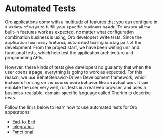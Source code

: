 <!-- meta: description = Principles of writing functional tests in the preconfigured testing environment with detailed guidance and examples -->

<a id="index-0"></a>

<a id="automated-test"></a>

# Automated Tests

Oro applications come with a multitude of features that you can configure in a variety of ways to fulfill your specific business needs. To ensure all the built-in features work as expected, no matter what configuration combination business is using, Oro developers write tests. Since the application has many features, automated testing is a big part of the development. From the project start, we have been writing unit and functional tests, which help test the application architecture and programming APIs.

However, these kinds of tests give developers no guaranty that when the user opens a page, everything is going to work as expected. For this reason, we use Behat Behavior-Driven Development framework, which instead of relying on the source code behaves like an actual user. It can emulate the user very well, run tests in a real web browser, and uses a business-readable, domain-specific language called Gherkin to describe tests.

Follow the links below to learn how to use automated tests for Oro applications:

* [End-to-End](e2e.md)
* [Integration](behat.md)
* [Functional](functional.md)
